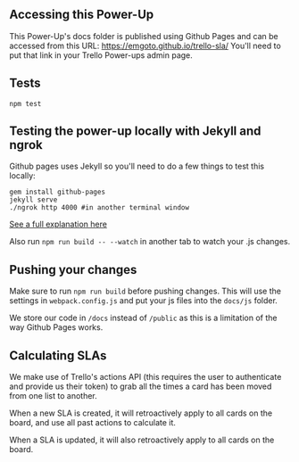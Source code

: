 ## Accessing this Power-Up
This Power-Up's docs folder is published using Github Pages and can be accessed from this URL: https://emgoto.github.io/trello-sla/ You'll need to put that link in your Trello Power-ups admin page.

## Tests
`npm test`

## Testing the power-up locally with Jekyll and ngrok
Github pages uses Jekyll so you'll need to do a few things to test this locally:

```
gem install github-pages
jekyll serve
./ngrok http 4000 #in another terminal window
```
[See a full explanation here](https://www.emgoto.com/testing-trello-power-ups-on-github-pages/)

Also run `npm run build -- --watch` in another tab to watch your .js changes.

## Pushing your changes
Make sure to run `npm run build` before pushing changes. This will use the settings in `webpack.config.js` and put your js files into the `docs/js` folder.

We store our code in `/docs` instead of `/public` as this is a limitation of the way Github Pages works.

## Calculating SLAs
We make use of Trello's actions API (this requires the user to authenticate and provide us their token) to grab all the times a card has been moved from one list to another.

When a new SLA is created, it will retroactively apply to all cards on the board, and use all past actions to calculate it.

When a SLA is updated, it will also retroactively apply to all cards on the board.
